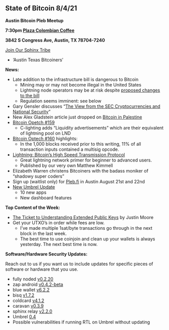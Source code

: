 ## **State of Bitcoin 8/4/21**

**Austin Bitcoin Pleb Meetup**

**7:30pm [Plaza Colombian Coffee](https://www.plazacolombiancoffee.com/)**

**3842 S Congress Ave, Austin, TX 78704-7240**

[Join Our Sphinx Tribe](https://tribes.sphinx.chat/t/austintexasbitcoiners)



* ‘Austin Texas Bitcoiners’

**News:**



* Late addition to the infrastructure bill is dangerous to Bitcoin	
    * Mining may or may not become illegal in the United States
    * Lightning node operators may be at risk despite [proposed changes to the bill](https://twitter.com/jerrybrito/status/1422974253876580355)
    * Regulation seems imminent: see below
* Gary Gensler discusses “[The View from the SEC Cryptocurrencies and National Security](https://www.youtube.com/watch?v=tusQLLCgrDs)”
* New Alex Gladstein article just dropped on [Bitcoin in Palestine](https://bitcoinmagazine.com/culture/can-bitcoin-bring-palestine-freedom)
* [Bitcoin Opetch #159](https://bitcoinops.org/en/newsletters/2021/07/28/)
    * C-lighting adds “Liquidity advertisements” which are their equivalent of lightning pool on LND 
* [Bitcoin Optech #160](https://bitcoinops.org/en/newsletters/2021/08/04/) highlights:
    * In the 1,000 blocks received prior to this writing, 11% of all transaction inputs contained a multisig opcode.
* [Lightning: Bitcoin’s High Speed Transmission Protocol](https://coinshares.com/research/lightning-explained-bitcoin-high-speed-transmission-protocol)
    * Great lightning network primer for beginner to advanced users.
    * Published by our very own Matthew Kimmell
* Elizabeth Warren christens Bitcoiners with the badass moniker of “shadowy super coders”
* Sign up (waitlist only) for [Pleb.fi](https://pleb.fi/) in Austin August 21st and 22nd
* [New Umbrel Update ](https://blog.getumbrel.com/introducing-umbrel-v0-4-e5b67d02c43a)
    * 10 new apps
    * New dashboard features

**Top Content of the Week:**



* [The Ticket to Understanding Extended Public Keys](https://unchained-capital.com/blog/the-ticket-to-understanding-extended-public-keys/) by Justin Moore
* Get your UTXO’s in order while fees are low.
    * I’ve made multiple 1sat/byte transactions go through in the next block in the last week. 
    * The best time to use coinjoin and clean up your wallets is always yesterday. The next best time is now. 

**Software/Hardware Security Updates:**

Reach out to us if you want us to include updates for specific pieces of software or hardware that you use.



* fully noded [v0.2.20](https://twitter.us16.list-manage.com/track/click?u=67eb93253df610fc7b047c270&id=9e54512b31&e=561e80873a) 
* zap android [v0.4.2-beta](https://twitter.us16.list-manage.com/track/click?u=67eb93253df610fc7b047c270&id=5229c357a0&e=561e80873a) 
* blue wallet [v6.2.2](https://twitter.us16.list-manage.com/track/click?u=67eb93253df610fc7b047c270&id=ed013e347f&e=561e80873a)
* bisq [v1.7.2](https://twitter.us16.list-manage.com/track/click?u=67eb93253df610fc7b047c270&id=dbc70e8686&e=561e80873a)
* coldcard [v4.1.2](https://twitter.us16.list-manage.com/track/click?u=67eb93253df610fc7b047c270&id=2239c9b4af&e=561e80873a) 
* caravan [v0.3.9](https://twitter.us16.list-manage.com/track/click?u=67eb93253df610fc7b047c270&id=2f9e8ecc1e&e=561e80873a) 
* sphinx relay [v2.2.0](https://twitter.us16.list-manage.com/track/click?u=67eb93253df610fc7b047c270&id=5a36220178&e=561e80873a)
* Umbrel [0.4](https://blog.getumbrel.com/introducing-umbrel-v0-4-e5b67d02c43a)
* Possible vulnerabilities if running RTL on Umbrel without updating
